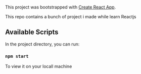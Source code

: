 

This project was bootstrapped with [Create React App](https://github.com/facebook/create-react-app).

This repo contains a bunch of project i made while learn Reactjs

## Available Scripts

In the project directory, you can run:

### `npm start`

To view it on your locall machine


